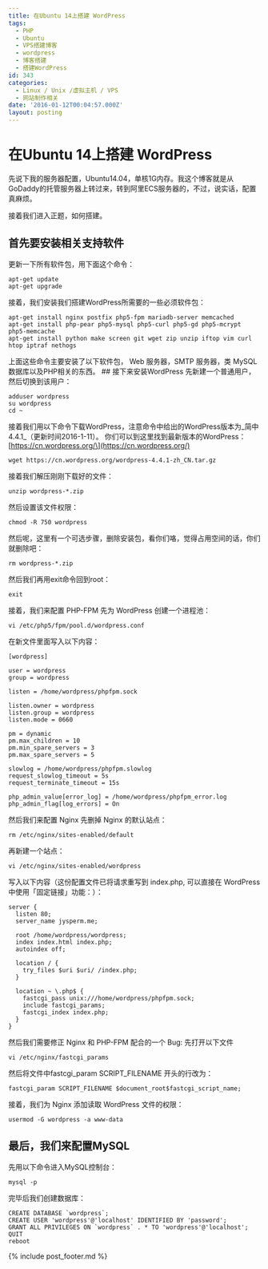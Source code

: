 ```yaml
---
title: 在Ubuntu 14上搭建 WordPress
tags:
  - PHP
  - Ubuntu
  - VPS搭建博客
  - wordpress
  - 博客搭建
  - 搭建WordPress
id: 343
categories:
  - Linux / Unix /虚拟主机 / VPS
  - 网站制作相关
date: '2016-01-12T00:04:57.000Z'
layout: posting
---
```


# 在Ubuntu 14上搭建 WordPress

先说下我的服务器配置，Ubuntu14.04，单核1G内存。我这个博客就是从GoDaddy的托管服务器上转过来，转到阿里ECS服务器的，不过，说实话，配置真麻烦。

接着我们进入正题，如何搭建。

## 首先要安装相关支持软件

更新一下所有软件包，用下面这个命令：

```text
apt-get update
apt-get upgrade
```

 接着，我们安装我们搭建WordPress所需要的一些必须软件包：

```text
apt-get install nginx postfix php5-fpm mariadb-server memcached
apt-get install php-pear php5-mysql php5-curl php5-gd php5-mcrypt php5-memcache
apt-get install python make screen git wget zip unzip iftop vim curl htop iptraf nethogs
```

 上面这些命令主要安装了以下软件包， Web 服务器，SMTP 服务器，类 MySQL 数据库以及PHP相关的东西。 \#\# 接下来安装WordPress 先新建一个普通用户，然后切换到该用户：

```text
adduser wordpress
su wordpress
cd ~
```

 接着我们用以下命令下载WordPress，注意命令中给出的WordPress版本为_简中4.4.1_（更新时间2016-1-11）。 你们可以到这里找到最新版本的WordPress：\[https://cn.wordpress.org/\](https://cn.wordpress.org/)

```text
wget https://cn.wordpress.org/wordpress-4.4.1-zh_CN.tar.gz
```

 接着我们解压刚刚下载好的文件：

```text
unzip wordpress-*.zip
```

 然后设置该文件权限：

```text
chmod -R 750 wordpress
```

 然后呢，这里有一个可选步骤，删除安装包，看你们咯，觉得占用空间的话，你们就删除吧：

```text
rm wordpress-*.zip
```

 然后我们再用exit命令回到root：

```text
exit
```

 接着，我们来配置 PHP-FPM 先为 WordPress 创建一个进程池：

```text
vi /etc/php5/fpm/pool.d/wordpress.conf
```

 在新文件里面写入以下内容：

```text
[wordpress]

user = wordpress
group = wordpress

listen = /home/wordpress/phpfpm.sock

listen.owner = wordpress
listen.group = wordpress
listen.mode = 0660

pm = dynamic
pm.max_children = 10
pm.min_spare_servers = 3
pm.max_spare_servers = 5

slowlog = /home/wordpress/phpfpm.slowlog
request_slowlog_timeout = 5s
request_terminate_timeout = 15s

php_admin_value[error_log] = /home/wordpress/phpfpm_error.log
php_admin_flag[log_errors] = On
```

 然后我们来配置 Nginx 先删掉 Nginx 的默认站点：

```text
rm /etc/nginx/sites-enabled/default
```

 再新建一个站点：

```text
vi /etc/nginx/sites-enabled/wordpress
```

 写入以下内容（这份配置文件已将请求重写到 index.php, 可以直接在 WordPress 中使用「固定链接」功能：）：

```text
server {
  listen 80;
  server_name jysperm.me;

  root /home/wordpress/wordpress;
  index index.html index.php;
  autoindex off;

  location / {
    try_files $uri $uri/ /index.php;
  } 

  location ~ \.php$ { 
    fastcgi_pass unix:///home/wordpress/phpfpm.sock;
    include fastcgi_params;
    fastcgi_index index.php;
  }
}
```

 然后我们需要修正 Nginx 和 PHP-FPM 配合的一个 Bug: 先打开以下文件

```text
vi /etc/nginx/fastcgi_params
```

 然后将文件中fastcgi_param SCRIPT_FILENAME 开头的行改为：

```text
fastcgi_param SCRIPT_FILENAME $document_root$fastcgi_script_name;
```

 接着，我们为 Nginx 添加读取 WordPress 文件的权限：

```text
usermod -G wordpress -a www-data
```

## 最后，我们来配置MySQL

先用以下命令进入MySQL控制台：

```
mysql -p
```

完毕后我们创建数据库：

    CREATE DATABASE `wordpress`;
    CREATE USER 'wordpress'@'localhost' IDENTIFIED BY 'password';
    GRANT ALL PRIVILEGES ON `wordpress` . * TO 'wordpress'@'localhost';
    QUIT
    reboot



{% include post_footer.md %}